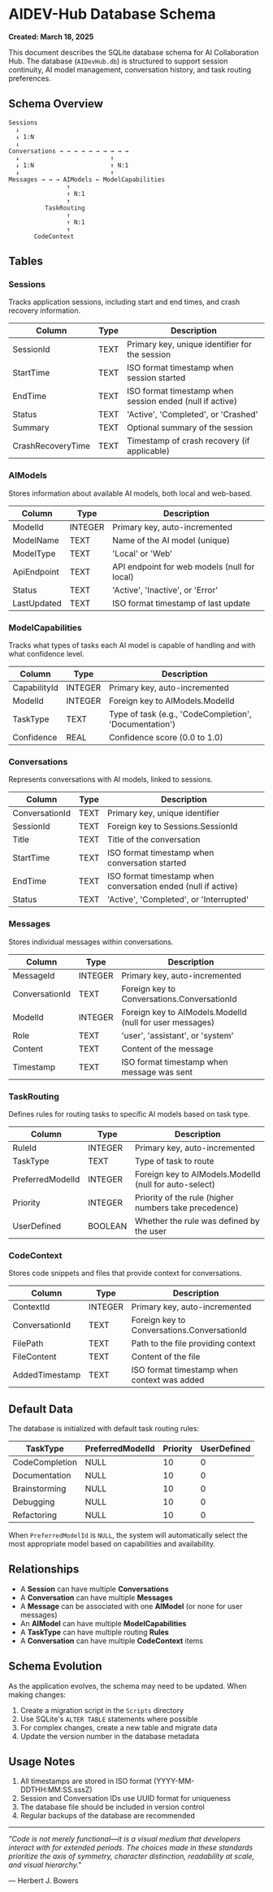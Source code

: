 # AIDEV-Hub Database Schema
**Created: March 18, 2025**

This document describes the SQLite database schema for AI Collaboration Hub. The database (`AIDevHub.db`) is structured to support session continuity, AI model management, conversation history, and task routing preferences.

## Schema Overview

```
Sessions
  ↓
  ↓ 1:N
  ↓
Conversations → → → → → → → → → →
  ↓                         ↑
  ↓ 1:N                     ↑ N:1
  ↓                         ↑
Messages → → → AIModels ← ModelCapabilities
                ↑
                ↑ N:1
                ↑
          TaskRouting
                ↑
                ↑ N:1
                ↑
       CodeContext
```

## Tables

### Sessions

Tracks application sessions, including start and end times, and crash recovery information.

| Column | Type | Description |
|--------|------|-------------|
| SessionId | TEXT | Primary key, unique identifier for the session |
| StartTime | TEXT | ISO format timestamp when session started |
| EndTime | TEXT | ISO format timestamp when session ended (null if active) |
| Status | TEXT | 'Active', 'Completed', or 'Crashed' |
| Summary | TEXT | Optional summary of the session |
| CrashRecoveryTime | TEXT | Timestamp of crash recovery (if applicable) |

### AIModels

Stores information about available AI models, both local and web-based.

| Column | Type | Description |
|--------|------|-------------|
| ModelId | INTEGER | Primary key, auto-incremented |
| ModelName | TEXT | Name of the AI model (unique) |
| ModelType | TEXT | 'Local' or 'Web' |
| ApiEndpoint | TEXT | API endpoint for web models (null for local) |
| Status | TEXT | 'Active', 'Inactive', or 'Error' |
| LastUpdated | TEXT | ISO format timestamp of last update |

### ModelCapabilities

Tracks what types of tasks each AI model is capable of handling and with what confidence level.

| Column | Type | Description |
|--------|------|-------------|
| CapabilityId | INTEGER | Primary key, auto-incremented |
| ModelId | INTEGER | Foreign key to AIModels.ModelId |
| TaskType | TEXT | Type of task (e.g., 'CodeCompletion', 'Documentation') |
| Confidence | REAL | Confidence score (0.0 to 1.0) |

### Conversations

Represents conversations with AI models, linked to sessions.

| Column | Type | Description |
|--------|------|-------------|
| ConversationId | TEXT | Primary key, unique identifier |
| SessionId | TEXT | Foreign key to Sessions.SessionId |
| Title | TEXT | Title of the conversation |
| StartTime | TEXT | ISO format timestamp when conversation started |
| EndTime | TEXT | ISO format timestamp when conversation ended (null if active) |
| Status | TEXT | 'Active', 'Completed', or 'Interrupted' |

### Messages

Stores individual messages within conversations.

| Column | Type | Description |
|--------|------|-------------|
| MessageId | INTEGER | Primary key, auto-incremented |
| ConversationId | TEXT | Foreign key to Conversations.ConversationId |
| ModelId | INTEGER | Foreign key to AIModels.ModelId (null for user messages) |
| Role | TEXT | 'user', 'assistant', or 'system' |
| Content | TEXT | Content of the message |
| Timestamp | TEXT | ISO format timestamp when message was sent |

### TaskRouting

Defines rules for routing tasks to specific AI models based on task type.

| Column | Type | Description |
|--------|------|-------------|
| RuleId | INTEGER | Primary key, auto-incremented |
| TaskType | TEXT | Type of task to route |
| PreferredModelId | INTEGER | Foreign key to AIModels.ModelId (null for auto-select) |
| Priority | INTEGER | Priority of the rule (higher numbers take precedence) |
| UserDefined | BOOLEAN | Whether the rule was defined by the user |

### CodeContext

Stores code snippets and files that provide context for conversations.

| Column | Type | Description |
|--------|------|-------------|
| ContextId | INTEGER | Primary key, auto-incremented |
| ConversationId | TEXT | Foreign key to Conversations.ConversationId |
| FilePath | TEXT | Path to the file providing context |
| FileContent | TEXT | Content of the file |
| AddedTimestamp | TEXT | ISO format timestamp when context was added |

## Default Data

The database is initialized with default task routing rules:

| TaskType | PreferredModelId | Priority | UserDefined |
|----------|------------------|----------|-------------|
| CodeCompletion | NULL | 10 | 0 |
| Documentation | NULL | 10 | 0 |
| Brainstorming | NULL | 10 | 0 |
| Debugging | NULL | 10 | 0 |
| Refactoring | NULL | 10 | 0 |

When `PreferredModelId` is `NULL`, the system will automatically select the most appropriate model based on capabilities and availability.

## Relationships

- A **Session** can have multiple **Conversations**
- A **Conversation** can have multiple **Messages**
- A **Message** can be associated with one **AIModel** (or none for user messages)
- An **AIModel** can have multiple **ModelCapabilities**
- A **TaskType** can have multiple routing **Rules**
- A **Conversation** can have multiple **CodeContext** items

## Schema Evolution

As the application evolves, the schema may need to be updated. When making changes:

1. Create a migration script in the `Scripts` directory
2. Use SQLite's `ALTER TABLE` statements where possible
3. For complex changes, create a new table and migrate data
4. Update the version number in the database metadata

## Usage Notes

1. All timestamps are stored in ISO format (YYYY-MM-DDTHH:MM:SS.sssZ)
2. Session and Conversation IDs use UUID format for uniqueness
3. The database file should be included in version control
4. Regular backups of the database are recommended

---

*"Code is not merely functional—it is a visual medium that developers interact with for extended periods. The choices made in these standards prioritize the axis of symmetry, character distinction, readability at scale, and visual hierarchy."*

— Herbert J. Bowers
